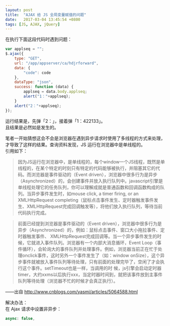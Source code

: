 ```yaml
---
layout: post
title:  "AJAX 给 JS 全局变量赋值的问题"
date:   2017-03-04 13:45:54 +0800
tags: [JS, AJAX, jQuery]
---
```


在执行下面这段代码时遇到问题：  
```js
var applseq = "";
$.ajax({
    type: "GET",
    url: "/app/appserver/ca/hdjrforward",
    data: {
        "code": code
    },
    dataType: "json",
    success: function (data) {
        applseq = data.body.applseq;
        alert("1："+applseq);
    }
    alert("2："+applseq);
});  
```
运行结果是，先弹「2：」，接着弹「1：422133」。  
且结果是必然如是发生的。  

笔者一开始猜想这会不会是浏览器在遇到异步请求时使用了多线程的方式来处理，才导致了这样的结果。查询资料发现，JS 运行在浏览器中是单线程的。  
引用如下：  
> 因为JS运行在浏览器中，是单线程的，每个window一个JS线程，既然是单线程的，在某个特定的时刻只有特定的代码能够被执行，并阻塞其它的代码。而浏览器是事件驱动的（Event driven），浏览器中很多行为是异步（Asynchronized）的，会创建事件并放入执行队列中。javascript引擎是单线程处理它的任务队列，你可以理解成就是普通函数和回调函数构成的队列。当异步事件发生时，如mouse click, a timer firing, or an XMLHttpRequest completing（鼠标点击事件发生、定时器触发事件发生、XMLHttpRequest完成回调触发等），将他们放入执行队列，等待当前代码执行完成。  

> 前面已经提到浏览器是事件驱动的（Event driven），浏览器中很多行为是异步（Asynchronized）的，例如：鼠标点击事件、窗口大小拖拉事件、定时器触发事件、 XMLHttpRequest完成回调等。当一个异步事件发生的时候，它就进入事件队列。浏览器有一个内部大消息循环，Event Loop（事件循环），会轮询大的事件队列并处理事件。例如，浏览器当前正在忙于处理onclick事件，这时另外一个事件发生了（如：window onSize），这个异步事件就被放入事件队列等待处理，只有前面的处理完毕了，空闲了才会执行这个事件。setTimeout也是一样，当调用的时 候，js引擎会启动定时器timer，大约xxms以后执行xxx，当定时器时间到，就把该事件放到主事件队列等待处理（浏览器不忙的时候才会真正执行）。

——出自 http://www.cnblogs.com/yasmi/articles/5064588.html

解决办法：  
在 Ajax 请求中设置非异步：  
```js
async: false,
```

